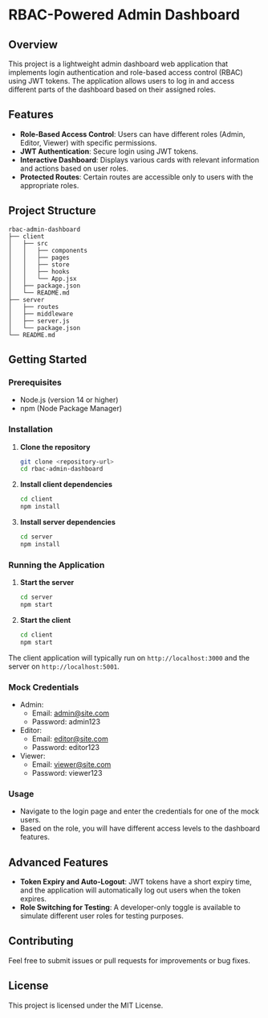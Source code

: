 # RBAC-Powered Admin Dashboard

## Overview
This project is a lightweight admin dashboard web application that implements login authentication and role-based access control (RBAC) using JWT tokens. The application allows users to log in and access different parts of the dashboard based on their assigned roles.

## Features
- **Role-Based Access Control**: Users can have different roles (Admin, Editor, Viewer) with specific permissions.
- **JWT Authentication**: Secure login using JWT tokens.
- **Interactive Dashboard**: Displays various cards with relevant information and actions based on user roles.
- **Protected Routes**: Certain routes are accessible only to users with the appropriate roles.

## Project Structure
```
rbac-admin-dashboard
├── client
│   ├── src
│   │   ├── components
│   │   ├── pages
│   │   ├── store
│   │   ├── hooks
│   │   └── App.jsx
│   ├── package.json
│   └── README.md
├── server
│   ├── routes
│   ├── middleware
│   ├── server.js
│   └── package.json
└── README.md
```

## Getting Started

### Prerequisites
- Node.js (version 14 or higher)
- npm (Node Package Manager)

### Installation

1. **Clone the repository**
   ```bash
   git clone <repository-url>
   cd rbac-admin-dashboard
   ```

2. **Install client dependencies**
   ```bash
   cd client
   npm install
   ```

3. **Install server dependencies**
   ```bash
   cd server
   npm install
   ```

### Running the Application

1. **Start the server**
   ```bash
   cd server
   npm start
   ```

2. **Start the client**
   ```bash
   cd client
   npm start
   ```

The client application will typically run on `http://localhost:3000` and the server on `http://localhost:5001`.

### Mock Credentials
- Admin: 
  - Email: admin@site.com
  - Password: admin123
- Editor: 
  - Email: editor@site.com
  - Password: editor123
- Viewer: 
  - Email: viewer@site.com
  - Password: viewer123

### Usage
- Navigate to the login page and enter the credentials for one of the mock users.
- Based on the role, you will have different access levels to the dashboard features.

## Advanced Features
- **Token Expiry and Auto-Logout**: JWT tokens have a short expiry time, and the application will automatically log out users when the token expires.
- **Role Switching for Testing**: A developer-only toggle is available to simulate different user roles for testing purposes.

## Contributing
Feel free to submit issues or pull requests for improvements or bug fixes.

## License
This project is licensed under the MIT License.